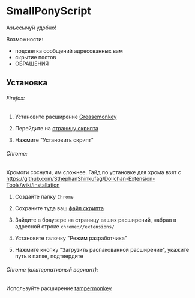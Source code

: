 SmallPonyScript
===============

Азъесмчуй удобно!

Возможности:

- подсветка сообщений адресованных вам
- скрытие постов
- ОБРАЩЕНИЯ

Установка
---------
###### Firefox:


1. Установите расширение [Greasemonkey](https://addons.mozilla.org/ru/firefox/addon/greasemonkey/)

2. Перейдите на [страницу скрипта](https://raw.githubusercontent.com/mlpazesm/SmallPonyScript/master/smallpony.user.js)

3. Нажмите "Установить скрипт"


###### Chrome:

Хромоги соснули, им сложнее. Гайд по установке для хрома взят с https://github.com/SthephanShinkufag/Dollchan-Extension-Tools/wiki/installation


1. Создайте папку `Chrome`

2. Сохраните туда ваш [файл скрипта](https://raw.githubusercontent.com/mlpazesm/SmallPonyScript/master/smallpony.user.js)

3. Зайдите в браузере на страницу ваших расширений, набрав в адресной строке `chrome://extensions/`

4. Установите галочку "Режим разработчика"

5. Нажмите кнопку "Загрузить распакованной расширение", укажите путь к папке, подтвердите

###### Chrome (альтернативный вариант):

Используйте расширение [tampermonkey](http://tampermonkey.net/)
